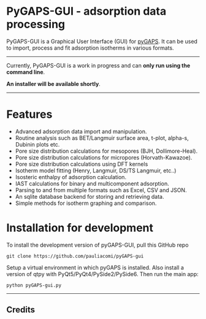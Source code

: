 # PyGAPS-GUI - adsorption data processing

PyGAPS-GUI is a Graphical User Interface (GUI) for
[pyGAPS](https://github.com/pauliacomi/pyGAPS). It can be used to import,
process and fit adsorption isotherms in various formats.

****

Currently, PyGAPS-GUI is a work in progress and can **only run using the command line**.

**An installer will be available shortly**.

****

# Features

- Advanced adsorption data import and manipulation.
- Routine analysis such as BET/Langmuir surface area, t-plot, alpha-s, Dubinin plots etc.
- Pore size distribution calculations for mesopores (BJH, Dollimore-Heal).
- Pore size distribution calculations for micropores (Horvath-Kawazoe).
- Pore size distribution calculations using DFT kernels
- Isotherm model fitting (Henry, Langmuir, DS/TS Langmuir, etc..)
- Isosteric enthalpy of adsorption calculation.
- IAST calculations for binary and multicomponent adsorption.
- Parsing to and from multiple formats such as Excel, CSV and JSON.
- An sqlite database backend for storing and retrieving data.
- Simple methods for isotherm graphing and comparison.

# Installation for development

To install the development version of pyGAPS-GUI, pull this GitHub repo

    git clone https://github.com/pauliacomi/pyGAPS-gui

Setup a virtual environment in which pyGAPS is installed. Also install a version
of qtpy with PyQt5/PyQt4/PySide2/PySide6. Then run the main app:

    python pyGAPS-gui.py


---
## Credits
